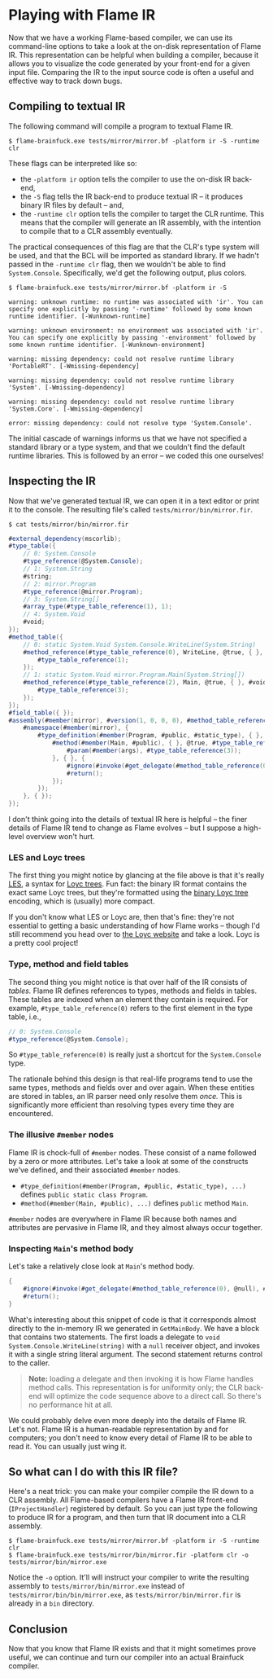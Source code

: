 # Playing with Flame IR

Now that we have a working Flame-based compiler, we can use its command-line options to take a look at the on-disk representation of Flame IR. This representation can be helpful when building a compiler, because it allows you to visualize the code generated by your front-end for a given input file. Comparing the IR to the input source code is often a useful and effective way to track down bugs.

## Compiling to textual IR

The following command will compile a program to textual Flame IR.

```
$ flame-brainfuck.exe tests/mirror/mirror.bf -platform ir -S -runtime clr
```

These flags can be interpreted like so:
  * the `-platform ir` option tells the compiler to use the on-disk IR back-end,
  * the `-S` flag tells the IR back-end to produce textual IR &ndash; it produces binary IR files by default &ndash; and,
  * the `-runtime clr` option tells the compiler to target the CLR runtime. This means that the compiler will generate an IR assembly, with the intention to compile that to a CLR assembly eventually.

  The practical consequences of this flag are that the CLR's type system will be used, and that the BCL will be imported as standard library. If we hadn't passed in the `-runtime clr` flag, then we wouldn't be able to find `System.Console`. Specifically, we'd get the following output, plus colors.

  ```
  $ flame-brainfuck.exe tests/mirror/mirror.bf -platform ir -S

  warning: unknown runtime: no runtime was associated with 'ir'. You can specify one explicitly by passing '-runtime' followed by some known runtime identifier. [-Wunknown-runtime]

  warning: unknown environment: no environment was associated with 'ir'. You can specify one explicitly by passing '-environment' followed by some known runtime identifier. [-Wunknown-environment]

  warning: missing dependency: could not resolve runtime library 'PortableRT'. [-Wmissing-dependency]

  warning: missing dependency: could not resolve runtime library 'System'. [-Wmissing-dependency]

  warning: missing dependency: could not resolve runtime library 'System.Core'. [-Wmissing-dependency]

  error: missing dependency: could not resolve type 'System.Console'.
  ```

  The initial cascade of warnings informs us that we have not specified a standard library or a type system, and that we couldn't find the default runtime libraries. This is followed by an error &ndash; we coded this one ourselves!

## Inspecting the IR

Now that we've generated textual IR, we can open it in a text editor or print it to the console. The resulting file's called `tests/mirror/bin/mirror.fir`.

```
$ cat tests/mirror/bin/mirror.fir
```

```cs
#external_dependency(mscorlib);
#type_table({
    // 0: System.Console
    #type_reference(@System.Console);
    // 1: System.String
    #string;
    // 2: mirror.Program
    #type_reference(@mirror.Program);
    // 3: System.String[]
    #array_type(#type_table_reference(1), 1);
    // 4: System.Void
    #void;
});
#method_table({
    // 0: static System.Void System.Console.WriteLine(System.String)
    #method_reference(#type_table_reference(0), WriteLine, @true, { }, #void, {
        #type_table_reference(1);
    });
    // 1: static System.Void mirror.Program.Main(System.String[])
    #method_reference(#type_table_reference(2), Main, @true, { }, #void, {
        #type_table_reference(3);
    });
});
#field_table({ });
#assembly(#member(mirror), #version(1, 0, 0, 0), #method_table_reference(1), { }, {
    #namespace(#member(mirror), {
        #type_definition(#member(Program, #public, #static_type), { }, { }, { }, {
            #method(#member(Main, #public), { }, @true, #type_table_reference(4), {
                #param(#member(args), #type_table_reference(3));
            }, { }, {
                #ignore(#invoke(#get_delegate(#method_table_reference(0), @null), #const_string("Hello World!")));
                #return();
            });
        });
    }, { });
});
```

I don't think going into the details of textual IR here is helpful &ndash; the finer details of Flame IR tend to change as Flame evolves &ndash; but I suppose a high-level overview won't hurt.

### LES and Loyc trees

The first thing you might notice by glancing at the file above is that it's really [LES](http://loyc.net/les/), a syntax for [Loyc trees](http://loyc.net/loyc-trees/). Fun fact: the binary IR format contains the exact same Loyc trees, but they're formatted using the [binary Loyc tree](https://github.com/jonathanvdc/binary-loyc-tree) encoding, which is (usually) more compact.

If you don't know what LES or Loyc are, then that's fine: they're not essential to getting a basic understanding of how Flame works &ndash; though I'd still recommend you head over to [the Loyc website](http://loyc.net/) and take a look. Loyc is a pretty cool project!

### Type, method and field tables

The second thing you might notice is that over half of the IR consists of _tables._ Flame IR defines references to types, methods and fields in tables. These tables are indexed when an element they contain is required. For example, `#type_table_reference(0)` refers to the first element in the type table, i.e.,

```cs
// 0: System.Console
#type_reference(@System.Console);
```

So `#type_table_reference(0)` is really just a shortcut for the `System.Console` type.

The rationale behind this design is that real-life programs tend to use the same types, methods and fields over and over again. When these entities are stored in tables, an IR parser need only resolve them _once._ This is significantly more efficient than resolving types every time they are encountered.

### The illusive `#member` nodes

Flame IR is chock-full of `#member` nodes. These consist of a name followed by a zero or more attributes. Let's take a look at some of the constructs we've defined, and their associated `#member` nodes.

  * `#type_definition(#member(Program, #public, #static_type), ...)` defines `public static class Program`.
  * `#method(#member(Main, #public), ...)` defines `public` method `Main`.

`#member` nodes are everywhere in Flame IR because both names and attributes are pervasive in Flame IR, and they almost always occur together.

### Inspecting `Main`'s method body

Let's take a relatively close look at `Main`'s method body.

```cs
{
    #ignore(#invoke(#get_delegate(#method_table_reference(0), @null), #const_string("Hello World!")));
    #return();
}
```

What's interesting about this snippet of code is that it corresponds almost directly to the in-memory IR we generated in `GetMainBody`. We have a block that contains two statements. The first loads a delegate to `void System.Console.WriteLine(string)` with a `null` receiver object, and invokes it with a single string literal argument. The second statement returns control to the caller.

> **Note:** loading a delegate and then invoking it is how Flame handles method calls. This representation is for uniformity only; the CLR back-end will optimize the code sequence above to a direct call. So there's no performance hit at all.

We could probably delve even more deeply into the details of Flame IR. Let's not. Flame IR is a human-readable representation by and for computers; you don't need to know every detail of Flame IR to be able to read it. You can usually just wing it.

## So what can I do with this IR file?

Here's a neat trick: you can make your compiler compile the IR down to a CLR assembly. All Flame-based compilers have a Flame IR front-end (`IProjectHandler`) registered by default. So you can just type the following to produce IR for a program, and then turn that IR document into a CLR assembly.

```
$ flame-brainfuck.exe tests/mirror/mirror.bf -platform ir -S -runtime clr
$ flame-brainfuck.exe tests/mirror/bin/mirror.fir -platform clr -o tests/mirror/bin/mirror.exe
```

Notice the `-o` option. It'll will instruct your compiler to write the resulting assembly to `tests/mirror/bin/mirror.exe` instead of `tests/mirror/bin/bin/mirror.exe`, as `tests/mirror/bin/mirror.fir` is already in a `bin` directory.

## Conclusion

Now that you know that Flame IR exists and that it might sometimes prove useful, we can continue and turn our compiler into an actual Brainfuck compiler.
